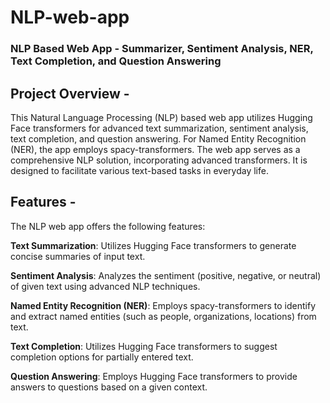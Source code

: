 # NLP-web-app
### NLP Based Web App - Summarizer, Sentiment Analysis, NER, Text Completion, and Question Answering


## Project Overview - 

This Natural Language Processing (NLP) based web app utilizes Hugging Face transformers for advanced text summarization, sentiment analysis, text completion, and question answering. For Named Entity Recognition (NER), the app employs spacy-transformers. The web app serves as a comprehensive NLP solution, incorporating advanced transformers. It is designed to facilitate various text-based tasks in everyday life.

## Features - 

The NLP web app offers the following features:

**Text Summarization**: Utilizes Hugging Face transformers to generate concise summaries of input text.

**Sentiment Analysis**: Analyzes the sentiment (positive, negative, or neutral) of given text using advanced NLP techniques.

**Named Entity Recognition (NER)**: Employs spacy-transformers to identify and extract named entities (such as people, organizations, locations) from text.

**Text Completion**: Utilizes Hugging Face transformers to suggest completion options for partially entered text.

**Question Answering**: Employs Hugging Face transformers to provide answers to questions based on a given context.
